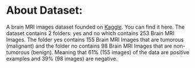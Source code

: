 # About Dataset:
A brain MRI images dataset founded on [Kaggle](https://www.kaggle.com/navoneel/brain-mri-images-for-brain-tumor-detection). You can find it here.
The dataset contains 2 folders: yes and no which contains 253 Brain MRI Images. The folder yes contains 155 Brain MRI Images that are tumorous (malignant) and the folder no contains 98 Brain MRI Images that are non-tumorous (benign).
Meaning that 61% (155 images) of the data are positive examples and 39% (98 images) are negative.
